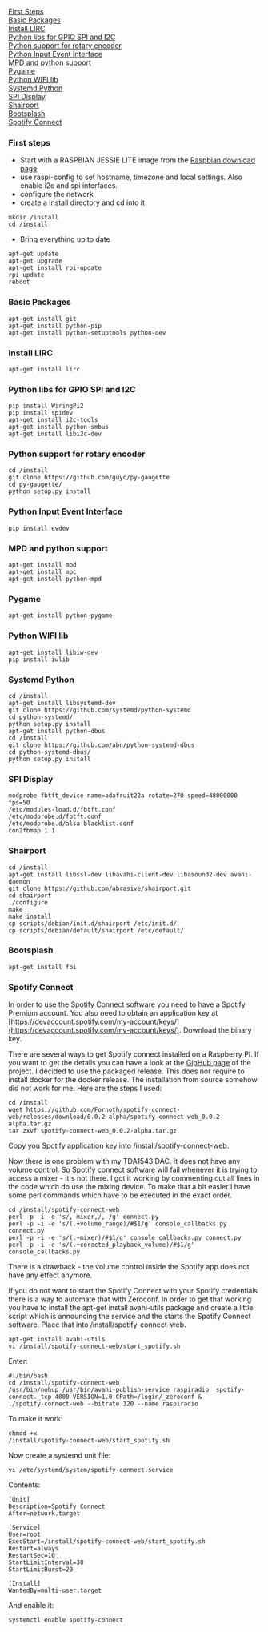 [First Steps](#first-steps)<br>
[Basic Packages](#basic-packages)<br>
[Install LIRC](#install-lirc)<br>
[Python libs for GPIO SPI and I2C](#python-libs-for-gpio-spi-and-i2c)<br>
[Python support for rotary encoder](#python-support-for-rotary-encoder)<br>
[Python Input Event Interface](#python-input-event-interface)<br>
[MPD and python support](#mpd-and-python-support)<br>
[Pygame](#pygame)<br>
[Python WIFI lib](#python-wifi-lib)<br>
[Systemd Python](#systemd-python)<br>
[SPI Display](#spi-display)<br>
[Shairport](#shairport)<br>
[Bootsplash](#bootsplash)<br>
[Spotify Connect](#spotify-connect)<br>

### First steps
- Start with a RASPBIAN JESSIE LITE image from the [Raspbian download page](https://www.raspberrypi.org/downloads/raspbian/)
- use raspi-config to set hostname, timezone and local settings. Also enable i2c and spi interfaces.
- configure the network 
- create a install directory and cd into it
```
mkdir /install
cd /install
```
- Bring everything up to date
```
apt-get update
apt-get upgrade
apt-get install rpi-update
rpi-update
reboot
```
### Basic Packages
```
apt-get install git
apt-get install python-pip
apt-get install python-setuptools python-dev
```

### Install LIRC
```
apt-get install lirc
```

### Python libs for GPIO SPI and I2C
```
pip install WiringPi2
pip install spidev
apt-get install i2c-tools
apt-get install python-smbus
apt-get install libi2c-dev
```

### Python support for rotary encoder
```
cd /install
git clone https://github.com/guyc/py-gaugette
cd py-gaugette/
python setup.py install
```

### Python Input Event Interface
```
pip install evdev
```

### MPD and python support
```
apt-get install mpd
apt-get install mpc
apt-get install python-mpd
```

### Pygame
```
apt-get install python-pygame
```

### Python WIFI lib
```
apt-get install libiw-dev
pip install iwlib
```

### Systemd Python
```
cd /install
apt-get install libsystemd-dev
git clone https://github.com/systemd/python-systemd
cd python-systemd/
python setup.py install
apt-get install python-dbus
cd /install
git clone https://github.com/abn/python-systemd-dbus
cd python-systemd-dbus/
python setup.py install
```

### SPI Display
```
modprobe fbtft_device name=adafruit22a rotate=270 speed=48000000 fps=50
/etc/modules-load.d/fbtft.conf
/etc/modprobe.d/fbtft.conf
/etc/modprobe.d/alsa-blacklist.conf
con2fbmap 1 1
```

### Shairport
```
cd /install
apt-get install libssl-dev libavahi-client-dev libasound2-dev avahi-daemon
git clone https://github.com/abrasive/shairport.git
cd shairport
./configure
make
make install
cp scripts/debian/init.d/shairport /etc/init.d/
cp scripts/debian/default/shairport /etc/default/
```

### Bootsplash
```
apt-get install fbi
```

### Spotify Connect
In order to use the Spotify Connect software you need to have a Spotify Premium account. You also need to obtain an application key at [https://devaccount.spotify.com/my-account/keys/](https://devaccount.spotify.com/my-account/keys/). Download the binary key.

There are several ways to get Spotify connect installed on a Raspberry PI. If you want to get the details you can have a look at the [GipHub page](https://github.com/Fornoth/spotify-connect-web) of the project.
I decided to use the packaged release. This does nor require to install docker for the docker release. The installation from source somehow did not work for me. Here are the steps I used:
```
cd /install
wget https://github.com/Fornoth/spotify-connect-web/releases/download/0.0.2-alpha/spotify-connect-web_0.0.2-alpha.tar.gz
tar zxvf spotify-connect-web_0.0.2-alpha.tar.gz
```
Copy you Spotify application key into /install/spotify-connect-web.

Now there is one problem with my TDA1543 DAC. It does not have any volume control. So Spotify connect software will fail whenever it is trying to access a mixer - it's not there. I got it working by commenting out all lines in the code which do use the mixing device. To make that a bit easier I have some perl commands which have to be executed in the exact order.
```
cd /install/spotify-connect-web
perl -p -i -e 's/, mixer,/, /g' connect.py
perl -p -i -e 's/(.+volume_range)/#$1/g' console_callbacks.py connect.py
perl -p -i -e 's/(.+mixer)/#$1/g' console_callbacks.py connect.py
perl -p -i -e 's/(.+corected_playback_volume)/#$1/g' console_callbacks.py 
```
There is a drawback - the volume control inside the Spotify app does not have any effect anymore.

If you do not want to start the Spotify Connect with your Spotify credentials there is a way to automate that with Zeroconf.
In order to get that working you have to install the apt-get install avahi-utils package and create a little script which is announcing the service and the starts the Spotify Connect software. Place that into /install/spotify-connect-web.
```
apt-get install avahi-utils
vi /install/spotify-connect-web/start_spotify.sh
```
Enter:
```
#!/bin/bash
cd /install/spotify-connect-web
/usr/bin/nohup /usr/bin/avahi-publish-service raspiradio _spotify-connect._tcp 4000 VERSION=1.0 CPath=/login/_zeroconf &
./spotify-connect-web --bitrate 320 --name raspiradio
```
To make it work:
```
chmod +x 
/install/spotify-connect-web/start_spotify.sh
```
Now create a systemd unit file:
```
vi /etc/systemd/system/spotify-connect.service
```
Contents:
```
[Unit]
Description=Spotify Connect
After=network.target

[Service]
User=root
ExecStart=/install/spotify-connect-web/start_spotify.sh
Restart=always
RestartSec=10
StartLimitInterval=30
StartLimitBurst=20

[Install]
WantedBy=multi-user.target
```
And enable it:
```
systemctl enable spotify-connect
```